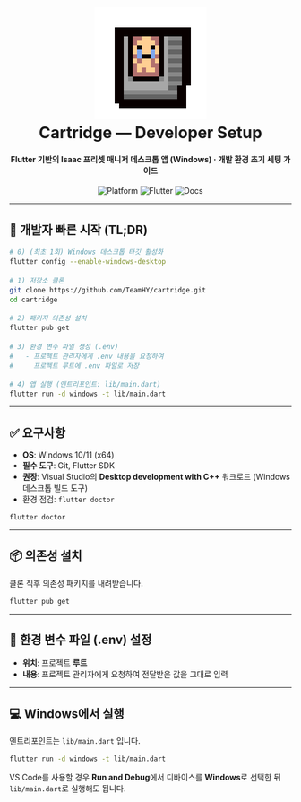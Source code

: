<h1 align="center">
  <br>
  <a href="https://github.com/TeamHY/cartridge"><img src="assets/images/Cartridge_icon_200_200.png" alt="cartridge" width="200"></a>
  <br>
  Cartridge — Developer Setup
  <br>
</h1>

<h4 align="center">Flutter 기반의 Isaac 프리셋 매니저 데스크톱 앱 (Windows) · 개발 환경 초기 세팅 가이드</h4>

<p align="center">
  <img src="https://img.shields.io/badge/platform-Windows-blue" alt="Platform">
  <img src="https://img.shields.io/badge/runtime-Flutter%20SDK-02569B" alt="Flutter">
  <img src="https://img.shields.io/badge/docs-Developer%20Setup-success" alt="Docs">
</p>

---

<a id="개발자-빠른-시작"></a>

## 🏁 개발자 빠른 시작 (TL;DR)

```bash
# 0) (최초 1회) Windows 데스크톱 타깃 활성화
flutter config --enable-windows-desktop

# 1) 저장소 클론
git clone https://github.com/TeamHY/cartridge.git
cd cartridge

# 2) 패키지 의존성 설치
flutter pub get

# 3) 환경 변수 파일 생성 (.env)
#   - 프로젝트 관리자에게 .env 내용을 요청하여
#     프로젝트 루트에 .env 파일로 저장

# 4) 앱 실행 (엔트리포인트: lib/main.dart)
flutter run -d windows -t lib/main.dart
```

---

<a id="요구사항"></a>

## ✅ 요구사항

- **OS**: Windows 10/11 (x64)
- **필수 도구**: Git, Flutter SDK
- **권장**: Visual Studio의 **Desktop development with C++** 워크로드 (Windows 데스크톱 빌드 도구)
- 환경 점검: `flutter doctor`

```bash
flutter doctor
```

---

<a id="의존성-설치"></a>

## 📦 의존성 설치

클론 직후 의존성 패키지를 내려받습니다.

```bash
flutter pub get
```

---

<a id="env-설정"></a>

## 🔐 환경 변수 파일 (.env) 설정

- **위치**: 프로젝트 **루트**
- **내용**: 프로젝트 관리자에게 요청하여 전달받은 값을 그대로 입력

---

<a id="윈도우-실행"></a>

## 💻 Windows에서 실행

엔트리포인트는 `lib/main.dart` 입니다.

```bash
flutter run -d windows -t lib/main.dart
```

VS Code를 사용할 경우 **Run and Debug**에서 디바이스를 **Windows**로 선택한 뒤 `lib/main.dart`로 실행해도 됩니다.
